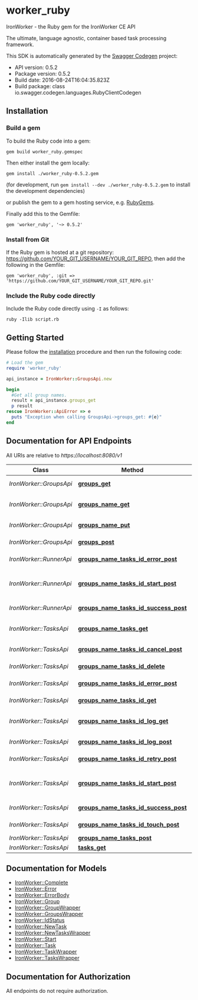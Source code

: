 # worker_ruby

IronWorker - the Ruby gem for the IronWorker CE API

The ultimate, language agnostic, container based task processing framework.

This SDK is automatically generated by the [Swagger Codegen](https://github.com/swagger-api/swagger-codegen) project:

- API version: 0.5.2
- Package version: 0.5.2
- Build date: 2016-08-24T16:04:35.823Z
- Build package: class io.swagger.codegen.languages.RubyClientCodegen

## Installation

### Build a gem

To build the Ruby code into a gem:

```shell
gem build worker_ruby.gemspec
```

Then either install the gem locally:

```shell
gem install ./worker_ruby-0.5.2.gem
```
(for development, run `gem install --dev ./worker_ruby-0.5.2.gem` to install the development dependencies)

or publish the gem to a gem hosting service, e.g. [RubyGems](https://rubygems.org/).

Finally add this to the Gemfile:

    gem 'worker_ruby', '~> 0.5.2'

### Install from Git

If the Ruby gem is hosted at a git repository: https://github.com/YOUR_GIT_USERNAME/YOUR_GIT_REPO, then add the following in the Gemfile:

    gem 'worker_ruby', :git => 'https://github.com/YOUR_GIT_USERNAME/YOUR_GIT_REPO.git'

### Include the Ruby code directly

Include the Ruby code directly using `-I` as follows:

```shell
ruby -Ilib script.rb
```

## Getting Started

Please follow the [installation](#installation) procedure and then run the following code:
```ruby
# Load the gem
require 'worker_ruby'

api_instance = IronWorker::GroupsApi.new

begin
  #Get all group names.
  result = api_instance.groups_get
  p result
rescue IronWorker::ApiError => e
  puts "Exception when calling GroupsApi->groups_get: #{e}"
end

```

## Documentation for API Endpoints

All URIs are relative to *https://localhost:8080/v1*

Class | Method | HTTP request | Description
------------ | ------------- | ------------- | -------------
*IronWorker::GroupsApi* | [**groups_get**](docs/GroupsApi.md#groups_get) | **GET** /groups | Get all group names.
*IronWorker::GroupsApi* | [**groups_name_get**](docs/GroupsApi.md#groups_name_get) | **GET** /groups/{name} | Get information for a group.
*IronWorker::GroupsApi* | [**groups_name_put**](docs/GroupsApi.md#groups_name_put) | **PUT** /groups/{name} | Create/update a task group.
*IronWorker::GroupsApi* | [**groups_post**](docs/GroupsApi.md#groups_post) | **POST** /groups | Post new group
*IronWorker::RunnerApi* | [**groups_name_tasks_id_error_post**](docs/RunnerApi.md#groups_name_tasks_id_error_post) | **POST** /groups/{name}/tasks/{id}/error | Mark task as failed.
*IronWorker::RunnerApi* | [**groups_name_tasks_id_start_post**](docs/RunnerApi.md#groups_name_tasks_id_start_post) | **POST** /groups/{name}/tasks/{id}/start | Mark task as started, ie: status = 'running'
*IronWorker::RunnerApi* | [**groups_name_tasks_id_success_post**](docs/RunnerApi.md#groups_name_tasks_id_success_post) | **POST** /groups/{name}/tasks/{id}/success | Mark task as succeeded.
*IronWorker::TasksApi* | [**groups_name_tasks_get**](docs/TasksApi.md#groups_name_tasks_get) | **GET** /groups/{name}/tasks | Get task list by group name.
*IronWorker::TasksApi* | [**groups_name_tasks_id_cancel_post**](docs/TasksApi.md#groups_name_tasks_id_cancel_post) | **POST** /groups/{name}/tasks/{id}/cancel | Cancel a task.
*IronWorker::TasksApi* | [**groups_name_tasks_id_delete**](docs/TasksApi.md#groups_name_tasks_id_delete) | **DELETE** /groups/{name}/tasks/{id} | Delete the task.
*IronWorker::TasksApi* | [**groups_name_tasks_id_error_post**](docs/TasksApi.md#groups_name_tasks_id_error_post) | **POST** /groups/{name}/tasks/{id}/error | Mark task as failed.
*IronWorker::TasksApi* | [**groups_name_tasks_id_get**](docs/TasksApi.md#groups_name_tasks_id_get) | **GET** /groups/{name}/tasks/{id} | Gets task by id
*IronWorker::TasksApi* | [**groups_name_tasks_id_log_get**](docs/TasksApi.md#groups_name_tasks_id_log_get) | **GET** /groups/{name}/tasks/{id}/log | Get the log of a completed task.
*IronWorker::TasksApi* | [**groups_name_tasks_id_log_post**](docs/TasksApi.md#groups_name_tasks_id_log_post) | **POST** /groups/{name}/tasks/{id}/log | Send in a log for storage.
*IronWorker::TasksApi* | [**groups_name_tasks_id_retry_post**](docs/TasksApi.md#groups_name_tasks_id_retry_post) | **POST** /groups/{name}/tasks/{id}/retry | Retry a task.
*IronWorker::TasksApi* | [**groups_name_tasks_id_start_post**](docs/TasksApi.md#groups_name_tasks_id_start_post) | **POST** /groups/{name}/tasks/{id}/start | Mark task as started, ie: status = 'running'
*IronWorker::TasksApi* | [**groups_name_tasks_id_success_post**](docs/TasksApi.md#groups_name_tasks_id_success_post) | **POST** /groups/{name}/tasks/{id}/success | Mark task as succeeded.
*IronWorker::TasksApi* | [**groups_name_tasks_id_touch_post**](docs/TasksApi.md#groups_name_tasks_id_touch_post) | **POST** /groups/{name}/tasks/{id}/touch | Extend task timeout.
*IronWorker::TasksApi* | [**groups_name_tasks_post**](docs/TasksApi.md#groups_name_tasks_post) | **POST** /groups/{name}/tasks | Enqueue task
*IronWorker::TasksApi* | [**tasks_get**](docs/TasksApi.md#tasks_get) | **GET** /tasks | Get next task.


## Documentation for Models

 - [IronWorker::Complete](docs/Complete.md)
 - [IronWorker::Error](docs/Error.md)
 - [IronWorker::ErrorBody](docs/ErrorBody.md)
 - [IronWorker::Group](docs/Group.md)
 - [IronWorker::GroupWrapper](docs/GroupWrapper.md)
 - [IronWorker::GroupsWrapper](docs/GroupsWrapper.md)
 - [IronWorker::IdStatus](docs/IdStatus.md)
 - [IronWorker::NewTask](docs/NewTask.md)
 - [IronWorker::NewTasksWrapper](docs/NewTasksWrapper.md)
 - [IronWorker::Start](docs/Start.md)
 - [IronWorker::Task](docs/Task.md)
 - [IronWorker::TaskWrapper](docs/TaskWrapper.md)
 - [IronWorker::TasksWrapper](docs/TasksWrapper.md)


## Documentation for Authorization

 All endpoints do not require authorization.


